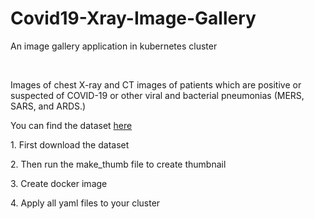 # Covid19-Xray-Image-Gallery
An image gallery application in kubernetes cluster 

<br>
<p>Images of chest X-ray and CT images of patients which are positive or suspected of COVID-19 or other viral and bacterial pneumonias (MERS, SARS, and ARDS.)<p>
<p>You can find the dataset <a href="https://github.com/ieee8023/covid-chestxray-dataset">here</a>
<p>1. First download the dataset<p>
<p>2. Then run the make_thumb file to create thumbnail<p>
<p>3. Create docker image<p>
<p>4. Apply all yaml files to your cluster<p>
